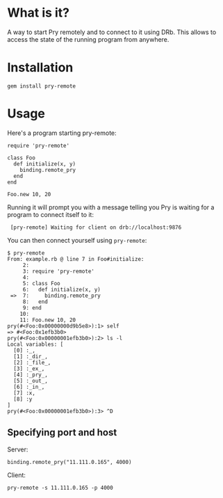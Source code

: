 # What is it?

A way to start Pry remotely and to connect to it using DRb. This allows to
access the state of the running program from anywhere.

# Installation

    gem install pry-remote

# Usage

Here's a program starting pry-remote:

    require 'pry-remote'

    class Foo
      def initialize(x, y)
        binding.remote_pry
      end
    end

    Foo.new 10, 20

Running it will prompt you with a message telling you Pry is waiting for a
program to connect itself to it:

     [pry-remote] Waiting for client on drb://localhost:9876

You can then connect yourself using ``pry-remote``:

    $ pry-remote
    From: example.rb @ line 7 in Foo#initialize:
         2:
         3: require 'pry-remote'
         4:
         5: class Foo
         6:   def initialize(x, y)
     =>  7:     binding.remote_pry
         8:   end
         9: end
        10:
        11: Foo.new 10, 20
    pry(#<Foo:0x00000000d9b5e8>):1> self
    => #<Foo:0x1efb3b0>
    pry(#<Foo:0x00000001efb3b0>):2> ls -l
    Local variables: [
      [0] :_,
      [1] :_dir_,
      [2] :_file_,
      [3] :_ex_,
      [4] :_pry_,
      [5] :_out_,
      [6] :_in_,
      [7] :x,
      [8] :y
    ]
    pry(#<Foo:0x00000001efb3b0>):3> ^D

## Specifying port and host

Server:

```binding.remote_pry("11.111.0.165", 4000)```

Client:

```pry-remote -s 11.111.0.165 -p 4000 ```
